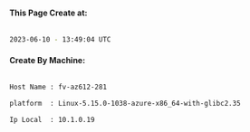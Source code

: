 
   
#### This Page Create at:

```bash

2023-06-10 - 13:49:04 UTC

```

#### Create By Machine:

```bash

Host Name : fv-az612-281

platform  : Linux-5.15.0-1038-azure-x86_64-with-glibc2.35

Ip Local  : 10.1.0.19

```

